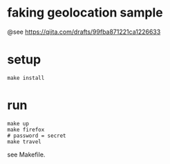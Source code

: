 faking geolocation sample
=========================

@see https://qiita.com/drafts/99fba871221ca1226633

# setup

```
make install
```

# run

```
make up
make firefox
# password = secret
make travel
```

see Makefile.
